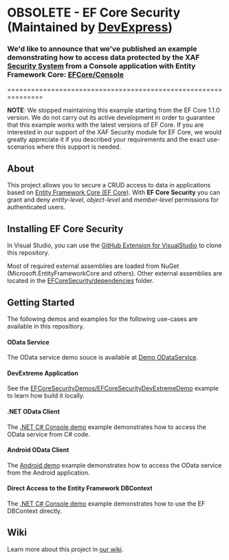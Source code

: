 # OBSOLETE - EF Core Security (Maintained by [DevExpress](http://devexpress.com/))

### We'd like to announce that we've published an example demonstrating how to access data protected by the XAF [Security System](https://docs.devexpress.com/eXpressAppFramework/113366/concepts/security-system) from a Console application with Entity Framework Core: [EFCore/Console](https://github.com/DevExpress-Examples/XAF_how-to-use-the-integrated-mode-of-the-security-system-in-non-xaf-applications-e4908/blob/20.1/EFCore/Console/Readme.md?utm_source=DevExpress&utm_medium=Website&utm_campaign=XAF&utm_content=XAF_Security_NonXAF_Console_EFCore)




===============================================================



**NOTE**: We stopped maintaining this example starting from the EF Core 1.1.0 version. We do not carry out its active development in order to guarantee that this example works with the latest versions of EF Core. 
If you are interested in our support of the XAF Security module for EF Core, we would greatly appreciate it if you described your requirements and the exact use-scenarios where this support is needed.

## About 

This project allows you to secure a CRUD access to data in applications based on [Entity Framework Core (EF Core)](https://github.com/aspnet/EntityFramework/wiki). With **EF Core Security** you can grant and deny *entity-level*, *object-level* and *member-level* permissions for authenticated users.

## Installing EF Core Security

In Visual Studio, you can use the [GitHub Extension for VisualStudio](https://visualstudio.github.com/) to clone this repository.

Most of required external assemblies are loaded from NuGet (Microsoft.EntityFrameworkCore and others).
Other external assemblies are located in the [EFCoreSecurity/dependencies](https://github.com/DevExpress/EF-Core-Security/tree/master/EFCoreSecurity/dependencies) folder.

## Getting Started 

The following demos and examples for the following use-cases are available in this repositiory.

#### OData Service
The OData service demo souce is available at [Demo ODataService](https://github.com/DevExpress/EF-Core-Security/tree/master/EFCoreSecurityDemos/EFCoreSecurityODataService).

#### DevExtreme Application
See the [EFCoreSecurityDemos/EFCoreSecurityDevExtremeDemo](https://github.com/DevExpress/EF-Core-Security/tree/master/EFCoreSecurityDemos/EFCoreSecurityDevExtremeDemo) example to learn how build it locally.

#### .NET OData Client
The [.NET C# Console demo](https://github.com/DevExpress/EF-Core-Security/tree/master/EFCoreSecurityDemos/EFCoreSecurityODataConsoleClient) example demonstrates how to access the OData service from C# code.

#### Android OData Client
The [Android demo](https://github.com/DevExpress/EF-Core-Security/tree/master/EFCoreSecurityDemos/EFCoreSecurityODataAndroidClient) example demonstrates how to access the OData service from the Android application.

#### Direct Access to the Entity Framework DBContext 
The [.NET C# Console demo](https://github.com/DevExpress/EF-Core-Security/tree/master/EFCoreSecurityDemos/EFCoreSecurityConsoleDemo) example demonstrates how to use the EF DBContext directly.

## Wiki
Learn more about this project in [our wiki](https://github.com/DevExpress/EF-Core-Security/wiki).
